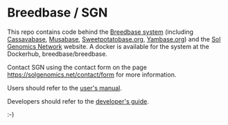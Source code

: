 Breedbase / SGN
===============

This repo contains code behind the <a href="https://breedbase.org">Breedbase system</a> (including <a href="https://cassavabase.org/">Cassavabase</a>, <a href="https://musabase.org">Musabase</a>, <a href="https://sweetpotatobase.org">Sweetpotatobase.org</a>, <a href="https://yambase.org">Yambase.org</a>) and the <a href="https://solgenomics.net/">Sol Genomics Network</a> website. A docker is available for the system at the Dockerhub, breedbase/breedbase.

Contact SGN using the contact form on the page https://solgenomics.net/contact/form for more information.

Users should refer to the <a href="https://solgenomics.github.io/sgn/">user's manual</a>.

Developers should refer to the <a href="https://github.com/solgenomics/sgn/wiki">developer's guide</a>.


:-)
